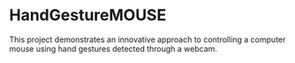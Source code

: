 # HandGestureMOUSE
This project demonstrates an innovative approach to controlling a computer mouse using hand gestures detected through a webcam.
